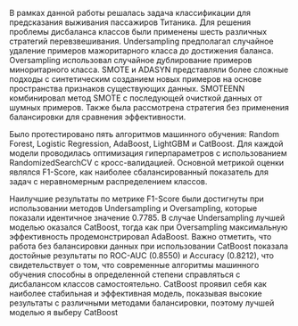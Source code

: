 
В рамках данной работы решалась задача  классификации для предсказания выживания пассажиров Титаника.
Для решения проблемы дисбаланса классов были применены шесть различных стратегий перевзвешивания. Undersampling предполагал случайное удаление примеров мажоритарного класса до достижения баланса. Oversampling использовал случайное дублирование примеров миноритарного класса. SMOTE и ADASYN представляли более сложные подходы с синтетическим созданием новых примеров на основе пространства признаков существующих данных. SMOTEENN комбинировал метод SMOTE с последующей очисткой данных от шумных примеров. Также была рассмотрена стратегия без применения балансировки для сравнения эффективности.

Было протестировано пять алгоритмов машинного обучения: Random Forest, Logistic Regression, AdaBoost, LightGBM и CatBoost. Для каждой модели проводилась оптимизация гиперпараметров с использованием RandomizedSearchCV с кросс-валидацией. Основной метрикой оценки являлся F1-Score, как наиболее сбалансированный показатель для задач с неравномерным распределением классов.

Наилучшие результаты по метрике F1-Score были достигнуты при использовании методов Undersampling и Oversampling, которые показали идентичное значение 0.7785. В случае Undersampling лучшей моделью оказался CatBoost, тогда как при Oversampling максимальную эффективность продемонстрировал AdaBoost. Важно отметить, что работа без балансировки данных при использовании CatBoost показала достойные результаты по ROC-AUC (0.8550) и Accuracy (0.8212), что свидетельствует о том, что современные алгоритмы машинного обучения способны в определенной степени справляться с дисбалансом классов самостоятельно.
CatBoost проявил себя как наиболее стабильная и эффективная модель, показывая высокие результаты с различными методами балансировки, поэтому лучшей моделью я выберу CatBoost